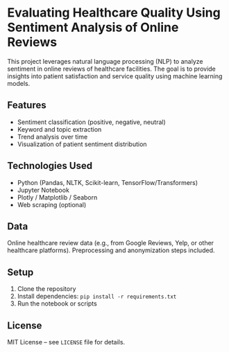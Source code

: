 # Evaluating Healthcare Quality Using Sentiment Analysis of Online Reviews

This project leverages natural language processing (NLP) to analyze sentiment in online reviews of healthcare facilities. The goal is to provide insights into patient satisfaction and service quality using machine learning models.

## Features
- Sentiment classification (positive, negative, neutral)
- Keyword and topic extraction
- Trend analysis over time
- Visualization of patient sentiment distribution

## Technologies Used
- Python (Pandas, NLTK, Scikit-learn, TensorFlow/Transformers)
- Jupyter Notebook
- Plotly / Matplotlib / Seaborn
- Web scraping (optional)

## Data
Online healthcare review data (e.g., from Google Reviews, Yelp, or other healthcare platforms). Preprocessing and anonymization steps included.

## Setup
1. Clone the repository
2. Install dependencies: `pip install -r requirements.txt`
3. Run the notebook or scripts

## License
MIT License – see `LICENSE` file for details.
